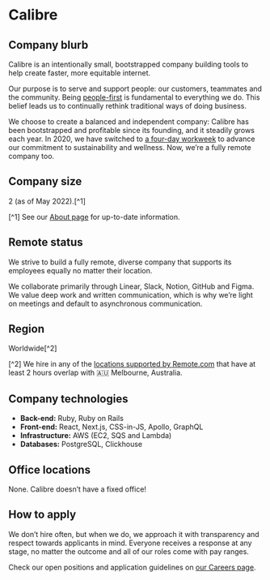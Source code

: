 # Calibre

## Company blurb

Calibre is an intentionally small, bootstrapped company building tools to help create faster, more equitable internet.

Our purpose is to serve and support people: our customers, teammates and the community. Being [people-first](https://calibreapp.com/blog/people-first-company) is fundamental to everything we do. This belief leads us to continually rethink traditional ways of doing business.

We choose to create a balanced and independent company: Calibre has been bootstrapped and profitable since its founding, and it steadily grows each year. In 2020, we have switched to [a four-day workweek](https://calibreapp.com/blog/four-day-work-week) to advance our commitment to sustainability and wellness. Now, we’re a fully remote company too.


## Company size
2 (as of May 2022).[^1]

[^1] See our [About page](https://calibreapp.com/about) for up-to-date information.

## Remote status

We strive to build a fully remote, diverse company that supports its employees equally no matter their location. 

We collaborate primarily through Linear, Slack, Notion, GitHub and Figma. We value deep work and written communication, which is why we’re light on meetings and default to asynchronous communication.

## Region

Worldwide[^2]

[^2] We hire in any of the [locations supported by Remote.com](https://remote.com/country-explorer) that have at least 2 hours overlap with 🇦🇺 Melbourne, Australia.


## Company technologies

* **Back-end:** Ruby, Ruby on Rails
* **Front-end:** React, Next.js, CSS-in-JS, Apollo, GraphQL
* **Infrastructure:** AWS (EC2, SQS and Lambda)
* **Databases:** PostgreSQL, Clickhouse


## Office locations

None. Calibre doesn’t have a fixed office!

## How to apply

We don’t hire often, but when we do, we approach it with transparency and respect towards applicants in mind. Everyone receives a response at any stage, no matter the outcome and all of our roles come with pay ranges. 

Check our open positions and application guidelines on [our Careers page](https://calibreapp.com/careers).
